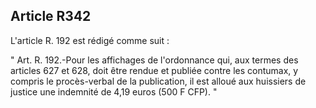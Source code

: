 Article R342
----
L'article R. 192 est rédigé comme suit :

" Art. R. 192.-Pour les affichages de l'ordonnance qui, aux termes des articles
627 et 628, doit être rendue et publiée contre les contumax, y compris le
procès-verbal de la publication, il est alloué aux huissiers de justice une
indemnité de 4,19 euros (500 F CFP). "
